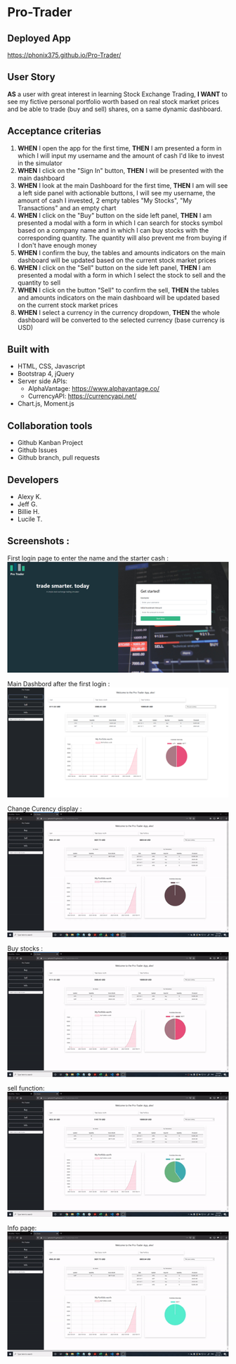 # Pro-Trader

## Deployed App
https://phonix375.github.io/Pro-Trader/

## User Story
**AS** a user with great interest in learning Stock Exchange Trading,
**I WANT** to see my fictive personal portfolio worth based on real stock market prices and be able to trade (buy and sell) shares, on a same dynamic dashboard.

## Acceptance criterias
1. **WHEN** I open the app for the first time, **THEN** I am presented a form in which I will input my username and the amount of cash I'd like to invest in the simulator
2. **WHEN** I click on the "Sign In" button, **THEN** I will be presented with the main dashboard
3. **WHEN** I look at the main Dashboard for the first time, **THEN** I am will see a left side panel with actionable buttons, I will see my username, the amount of cash I invested, 2 empty tables "My Stocks", "My Transactions" and an empty chart
4. **WHEN** I click on the "Buy" button on the side left panel, **THEN** I am presented a modal with a form in which I can search for stocks symbol based on a company name and in which I can buy stocks with the corresponding quantity. The quantity will also prevent me from buying if I don't have enough money
5. **WHEN** I confirm the buy, the tables and amounts indicators on the main dashboard will be updated based on the current stock market prices
6. **WHEN** I click on the "Sell" button on the side left panel, **THEN** I am presented a modal with a form in which I select the stock to sell and the quantity to sell
7. **WHEN** I click on the button "Sell" to confirm the sell, **THEN** the tables and amounts indicators on the main dashboard will be updated based on the current stock market prices
8. **WHEN** I select a currency in the currency dropdown, **THEN** the whole dashboard will be converted to the selected currency (base currency is USD)

## Built with
- HTML, CSS, Javascript
- Bootstrap 4, jQuery
- Server side APIs:
    - AlphaVantage: https://www.alphavantage.co/
    - CurrencyAPI: https://currencyapi.net/
- Chart.js, Moment.js

## Collaboration tools
- Github Kanban Project
- Github Issues
- Github branch, pull requests
## Developers
- Alexy K.
- Jeff G.
- Billie H.
- Lucile T.

## Screenshots : 
First login page to enter the name and the starter cash :
![alt text](https://github.com/phonix375/Pro-Trader/blob/main/assets/images/Capture.PNG?raw=true)

Main Dashbord after the first login :
![alt text](https://github.com/phonix375/Pro-Trader/blob/main/assets/images/Capture1.PNG?raw=true)

Change Curency display :
![alt text](https://github.com/phonix375/Pro-Trader/blob/main/assets/images/CurencyChange.gif?raw=true)

Buy stocks : 
![alt text](https://github.com/phonix375/Pro-Trader/blob/main/assets/images/Buyfunction.gif?raw=true)

sell function:
![alt text](https://github.com/phonix375/Pro-Trader/blob/main/assets/images/sellfunction.gif?raw=true)

Info page:
![alt text](https://github.com/phonix375/Pro-Trader/blob/main/assets/images/infoPage.gif?raw=true)


